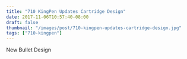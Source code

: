 ```yaml
---
title: "710 KingPen Updates Cartridge Design"
date: 2017-11-06T10:57:40-08:00
draft: false
thumbnail: "/images/post/710-kingpen-updates-cartridge-design.jpg"
tags: ["710-kingpen"]
---
```


New Bullet Design
